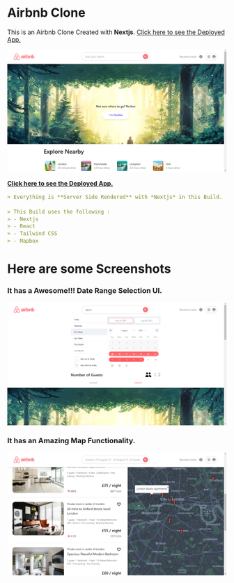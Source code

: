 # Airbnb Clone
This is an Airbnb Clone Created with **Nextjs**. [Click here to see the Deployed App.](https://airbnb-clone-abhinn.vercel.app/)

![Airbnb Clone Image](md_images/image01.PNG)

**[Click here to see the Deployed App.](https://airbnb-clone-abhinn.vercel.app/)**

```markdown
> Everything is **Server Side Rendered** with *Nextjs* in this Build.

> This Build uses the following : 
> - Nextjs
> - React
> - Tailwind CSS
> - Mapbox
```

# Here are some Screenshots

### It has a Awesome!!! **Date Range** Selection UI.
![Image Loading](md_images/image02.PNG)

### It has an Amazing **Map** Functionality.
![Image Loading](md_images/image03.PNG)


